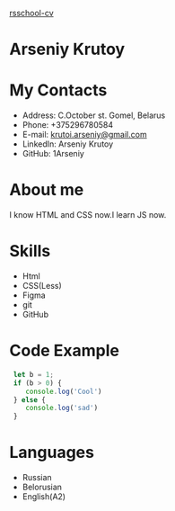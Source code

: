 [rsschool-cv](https://github.com/1Arseniy/rsschool-cv.git)

# Arseniy Krutoy

# My Contacts

* Address: C.October st. Gomel, Belarus
* Phone: +375296780584
* E-mail: krutoi.arseniy@gmail.com
* LinkedIn: Arseniy Krutoy
* GitHub: 1Arseniy

# About me

I know HTML and CSS now.I learn JS now.

# Skills

* Html
* CSS(Less)
* Figma
* git
* GitHub

# Code Example
```JavaScript
 let b = 1;
 if (b > 0) {
    console.log('Cool')
 } else {
    console.log('sad')
 }
```
# Languages 
* Russian
* Belorusian
* English(A2)